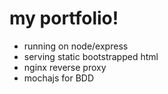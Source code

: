 # my portfolio!

- running on node/express
- serving static bootstrapped html
- nginx reverse proxy 
- mochajs for BDD


